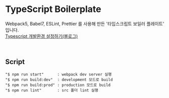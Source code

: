# TypeScript Boilerplate

Webpack5, Babel7, ESLint, Prettier 를 사용해 만든 '타입스크립트 보일러 플레이트' 입니다.  
[Typescript 개발환경 설정하기(블로그)](https://velog.io/@husbumps/series/TypeScript-%EA%B0%9C%EB%B0%9C%ED%99%98%EA%B2%BD-%EC%84%A4%EC%A0%95%ED%95%98%EA%B8%B0)

<br>

## Script

```
"$ npm run start"      : webpack dev server 실행
"$ npm run build:dev"  : development 모드로 build
"$ npm run build:prod" : production 모드로 build
"$ npm run lint"       : src 폴더 lint 실행
```
